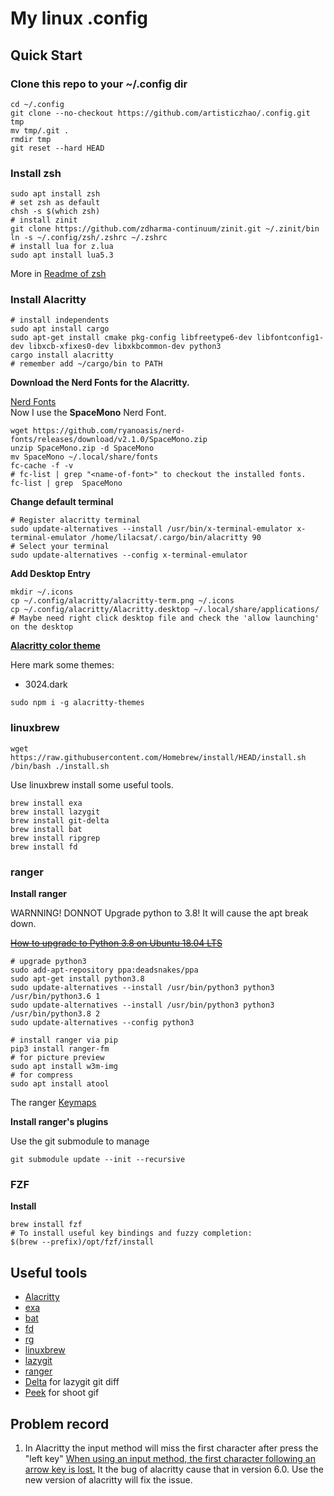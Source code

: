 # My linux .config

## Quick Start

### Clone this repo to your ~/.config dir

```shell
cd ~/.config
git clone --no-checkout https://github.com/artisticzhao/.config.git tmp
mv tmp/.git .
rmdir tmp
git reset --hard HEAD
```

### Install zsh

```shell
sudo apt install zsh
# set zsh as default
chsh -s $(which zsh)
# install zinit
git clone https://github.com/zdharma-continuum/zinit.git ~/.zinit/bin
ln -s ~/.config/zsh/.zshrc ~/.zshrc
# install lua for z.lua
sudo apt install lua5.3
```

More in [Readme of zsh](zsh/README.md)

### Install Alacritty

```shell
# install independents
sudo apt install cargo
sudo apt-get install cmake pkg-config libfreetype6-dev libfontconfig1-dev libxcb-xfixes0-dev libxkbcommon-dev python3
cargo install alacritty
# remember add ~/cargo/bin to PATH
```

**Download the Nerd Fonts for the Alacritty.**

[Nerd Fonts](https://www.nerdfonts.com/font-downloads)  
Now I use the **SpaceMono** Nerd Font.
```shell
wget https://github.com/ryanoasis/nerd-fonts/releases/download/v2.1.0/SpaceMono.zip
unzip SpaceMono.zip -d SpaceMono
mv SpaceMono ~/.local/share/fonts
fc-cache -f -v
# fc-list | grep "<name-of-font>" to checkout the installed fonts.
fc-list | grep  SpaceMono
```

**Change default terminal**

```shell
# Register alacritty terminal
sudo update-alternatives --install /usr/bin/x-terminal-emulator x-terminal-emulator /home/lilacsat/.cargo/bin/alacritty 90
# Select your terminal
sudo update-alternatives --config x-terminal-emulator
```

**Add Desktop Entry**

```shell
mkdir ~/.icons
cp ~/.config/alacritty/alacritty-term.png ~/.icons
cp ~/.config/alacritty/Alacritty.desktop ~/.local/share/applications/
# Maybe need right click desktop file and check the 'allow launching' on the desktop
```

**[Alacritty color theme](https://github.com/rajasegar/alacritty-themes)**

Here mark some themes:
- 3024.dark

```shell
sudo npm i -g alacritty-themes
```

### linuxbrew

```shell
wget https://raw.githubusercontent.com/Homebrew/install/HEAD/install.sh
/bin/bash ./install.sh
```

Use linuxbrew install some useful tools.

```shell
brew install exa
brew install lazygit
brew install git-delta
brew install bat
brew install ripgrep
brew install fd
```

### ranger

**Install ranger**

WARNNING! DONNOT Upgrade python to 3.8! It will cause the apt break down.

~~[How to upgrade to Python 3.8 on Ubuntu 18.04 LTS](https://www.itsupportwale.com/blog/how-to-upgrade-to-python-3-8-on-ubuntu-18-04-lts/)~~
```
# upgrade python3
sudo add-apt-repository ppa:deadsnakes/ppa
sudo apt-get install python3.8
sudo update-alternatives --install /usr/bin/python3 python3 /usr/bin/python3.6 1
sudo update-alternatives --install /usr/bin/python3 python3 /usr/bin/python3.8 2
sudo update-alternatives --config python3
```

```shell
# install ranger via pip
pip3 install ranger-fm
# for picture preview
sudo apt install w3m-img
# for compress
sudo apt install atool
```

The ranger [Keymaps](ranger/README.md)

**Install ranger's plugins**

Use the git submodule to manage 

```shell
git submodule update --init --recursive
```

### FZF

**Install**
```
brew install fzf
# To install useful key bindings and fuzzy completion:
$(brew --prefix)/opt/fzf/install
```

## Useful tools

- [Alacritty](https://github.com/alacritty/alacritty)
- [exa](https://github.com/ogham/exa)
- [bat](https://github.com/sharkdp/bat)
- [fd](https://github.com/sharkdp/fd)
- [rg](https://github.com/BurntSushi/ripgrep)
- [linuxbrew](https://docs.brew.sh/Homebrew-on-Linux)
- [lazygit](https://github.com/jesseduffield/lazygit)
- [ranger](https://github.com/ranger/ranger)
- [Delta](https://github.com/dandavison/delta) for lazygit git diff
- [Peek](https://github.com/phw/peek) for shoot gif

## Problem record

1. In Alacritty the input method will miss the first character after press the "left key"
    [When using an input method, the first character following an arrow key is lost.](https://github.com/alacritty/alacritty/issues/4588)
    It the bug of alacritty cause that in version 6.0. Use the new version of alacritty will fix the issue.
